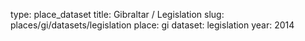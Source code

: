 type: place_dataset
title: Gibraltar / Legislation
slug: places/gi/datasets/legislation
place: gi
dataset: legislation
year: 2014
